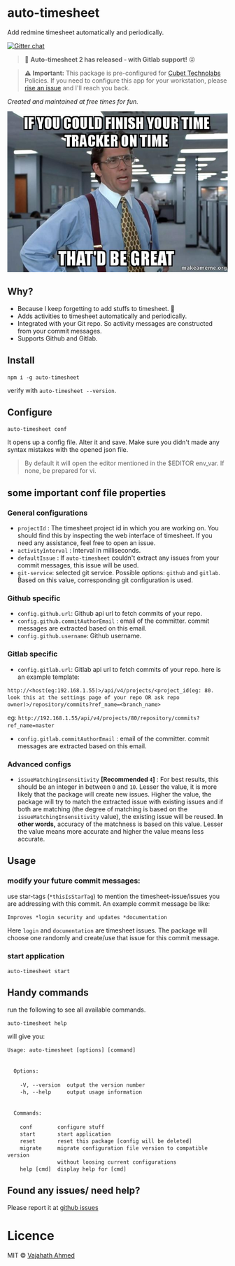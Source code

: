 # auto-timesheet
Add redmine timesheet automatically and periodically.

[![Gitter chat](https://badges.gitter.im/npm-sqlify/gitter.png)](https://gitter.im/auto-timesheet/Lobby?utm_source=share-link&utm_medium=link&utm_campaign=share-link)


> :balloon: **Auto-timesheet 2 has released - with Gitlab support!** :stuck_out_tongue_winking_eye:


> :warning: **Important:** This package is pre-configured for [Cubet Technolabs](http://cubettech.com/) Policies. If you need to configure this app for your workstation, please [rise an issue](https://github.com/vajahath/auto-timesheet/issues) and I'll reach you back.

*Created and maintained at free times for fun.*


![](media/great.jpg)

## Why?
- Because I keep forgetting to add stuffs to timesheet. :triumph:
- Adds activities to timesheet automatically and periodically.
- Integrated with your Git repo. So activity messages are constructed from your commit messages.
- Supports Github and Gitlab.

## Install
```
npm i -g auto-timesheet
```
verify with `auto-timesheet --version`.

## Configure
```
auto-timesheet conf
```
It opens up a config file. Alter it and save.
Make sure you didn't made any syntax mistakes with the opened json file.

> By default it will open the editor mentioned in the $EDITOR env_var. If none, be prepared for vi.

## some important conf file properties

### General configurations
- `projectId` : The timesheet project id in which you are working on. You should find this by inspecting the web interface of timesheet. If you need any assistance, feel free to open an issue.
- `activityInterval` : Interval in milliseconds.
- `defaultIssue` : If `auto-timesheet` couldn't extract any issues from your commit messages, this issue will be used.
- `git-service`: selected git service. Possible options: `github` and `gitlab`. Based on this value, corresponding git configuration is used.
### Github specific
- `config.github.url`: Github api url to fetch commits of your repo.
- `config.github.commitAuthorEmail` : email of the committer. commit messages are extracted based on this email.
- `config.github.username`: Github username.

### Gitlab specific
- `config.gitlab.url`: Gitlab api url to fetch commits of your repo.
here is an example template: 
```
http://<host(eg:192.168.1.55)>/api/v4/projects/<project_id(eg: 80. look this at the settings page of your repo OR ask repo owner)>/repository/commits?ref_name=<branch_name>
```
eg: `http://192.168.1.55/api/v4/projects/80/repository/commits?ref_name=master`
- `config.gitlab.commitAuthorEmail` : email of the committer. commit messages are extracted based on this email.

### Advanced configs
- `issueMatchingInsensitivity` **[Recommended `4`]** : For best results, this should be an integer in between `0` and `10`. Lesser the value, it is more likely that the package will create new issues. Higher the value, the package will try to match the extracted issue with existing issues and if both are matching (the degree of matching is based on the `issueMatchingInsensitivity` value), the existing issue will be reused. **In other words,** accuracy of the matchness is based on this value. Lesser the value means more accurate and higher the value means less accurate.

## Usage
### modify your future commit messages:
use star-tags (`*thisIsStarTag`) to mention the timesheet-issue/issues you are addressing with this commit.
An example commit message be like:
```
Improves *login security and updates *documentation 
```
Here `login` and `documentation` are timesheet issues. The package will choose one randomly and create/use that issue for this commit message.

### start application
```
auto-timesheet start
```

## Handy commands
run the following to see all available commands.
```
auto-timesheet help
```
will give you:
```
Usage: auto-timesheet [options] [command]


  Options:

    -V, --version  output the version number
    -h, --help     output usage information


  Commands:

    conf        configure stuff
    start       start application
    reset       reset this package [config will be deleted]
    migrate     migrate configuration file version to compatible version
                without loosing current configurations
    help [cmd]  display help for [cmd]
```
## Found any issues/ need help?
Please report it at [github issues](https://github.com/vajahath/auto-timesheet/issues)


# Licence
MIT &copy; [Vajahath Ahmed](https://twitter.com/vajahath7)
